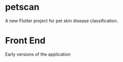 # petscan

A new Flutter project for pet skin disease classification. 

# Front End 
Early versions of the application

